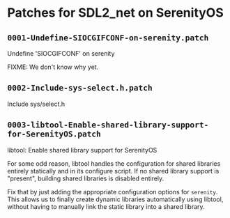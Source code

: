 # Patches for SDL2_net on SerenityOS

## `0001-Undefine-SIOCGIFCONF-on-serenity.patch`

Undefine 'SIOCGIFCONF' on serenity

FIXME: We don't know why yet.

## `0002-Include-sys-select.h.patch`

Include sys/select.h


## `0003-libtool-Enable-shared-library-support-for-SerenityOS.patch`

libtool: Enable shared library support for SerenityOS

For some odd reason, libtool handles the configuration for shared
libraries entirely statically and in its configure script. If no
shared library support is "present", building shared libraries is
disabled entirely.

Fix that by just adding the appropriate configuration options for
`serenity`. This allows us to finally create dynamic libraries
automatically using libtool, without having to manually link the
static library into a shared library.

